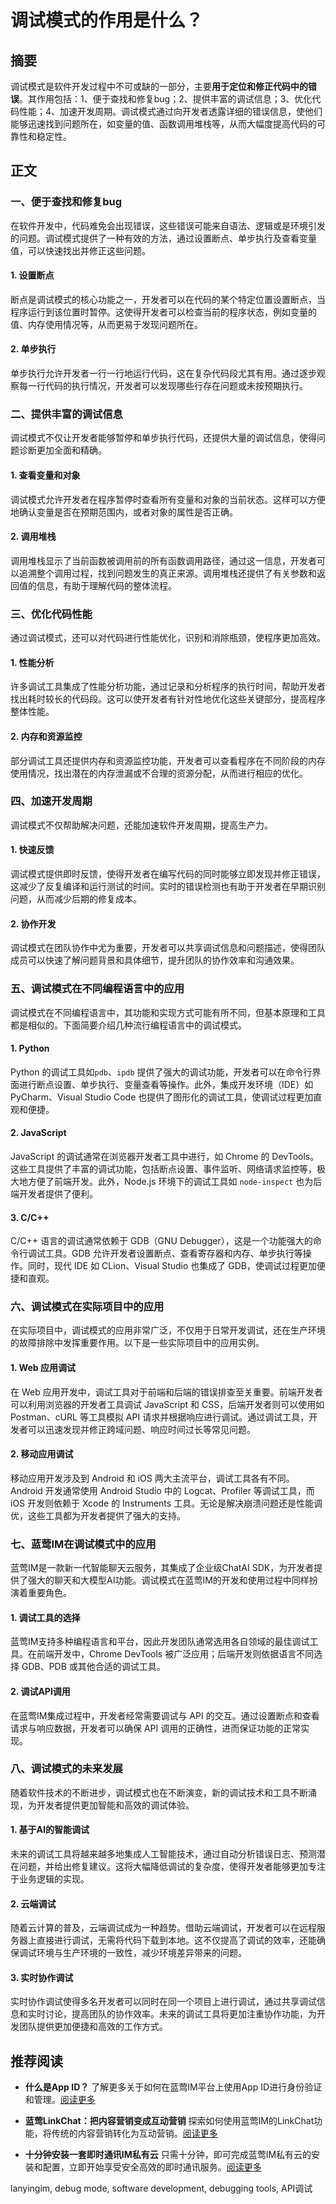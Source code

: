 # 调试模式的作用是什么？


## 摘要
调试模式是软件开发过程中不可或缺的一部分，主要**用于定位和修正代码中的错误**。其作用包括：1、便于查找和修复bug；2、提供丰富的调试信息；3、优化代码性能；4、加速开发周期。调试模式通过向开发者透露详细的错误信息，使他们能够迅速找到问题所在，如变量的值、函数调用堆栈等，从而大幅度提高代码的可靠性和稳定性。

## 正文

### 一、便于查找和修复bug

在软件开发中，代码难免会出现错误，这些错误可能来自语法、逻辑或是环境引发的问题。调试模式提供了一种有效的方法，通过设置断点、单步执行及查看变量值，可以快速找出并修正这些问题。

#### 1. 设置断点

断点是调试模式的核心功能之一，开发者可以在代码的某个特定位置设置断点，当程序运行到该位置时暂停。这使得开发者可以检查当前的程序状态，例如变量的值、内存使用情况等，从而更易于发现问题所在。

#### 2. 单步执行

单步执行允许开发者一行一行地运行代码，这在复杂代码段尤其有用。通过逐步观察每一行代码的执行情况，开发者可以发现哪些行存在问题或未按预期执行。

### 二、提供丰富的调试信息

调试模式不仅让开发者能够暂停和单步执行代码，还提供大量的调试信息，使得问题诊断更加全面和精确。

#### 1. 查看变量和对象

调试模式允许开发者在程序暂停时查看所有变量和对象的当前状态。这样可以方便地确认变量是否在预期范围内，或者对象的属性是否正确。

#### 2. 调用堆栈

调用堆栈显示了当前函数被调用前的所有函数调用路径，通过这一信息，开发者可以追溯整个调用过程，找到问题发生的真正来源。调用堆栈还提供了有关参数和返回值的信息，有助于理解代码的整体流程。

### 三、优化代码性能

通过调试模式，还可以对代码进行性能优化，识别和消除瓶颈，使程序更加高效。

#### 1. 性能分析

许多调试工具集成了性能分析功能，通过记录和分析程序的执行时间，帮助开发者找出耗时较长的代码段。这可以使开发者有针对性地优化这些关键部分，提高程序整体性能。

#### 2. 内存和资源监控

部分调试工具还提供内存和资源监控功能，开发者可以查看程序在不同阶段的内存使用情况，找出潜在的内存泄漏或不合理的资源分配，从而进行相应的优化。

### 四、加速开发周期

调试模式不仅帮助解决问题，还能加速软件开发周期，提高生产力。

#### 1. 快速反馈

调试模式提供即时反馈，使得开发者在编写代码的同时能够立即发现并修正错误，这减少了反复编译和运行测试的时间。实时的错误检测也有助于开发者在早期识别问题，从而减少后期的修复成本。

#### 2. 协作开发

调试模式在团队协作中尤为重要，开发者可以共享调试信息和问题描述，使得团队成员可以快速了解问题背景和具体细节，提升团队的协作效率和沟通效果。

### 五、调试模式在不同编程语言中的应用

调试模式在不同编程语言中，其功能和实现方式可能有所不同，但基本原理和工具都是相似的。下面简要介绍几种流行编程语言中的调试模式。

#### 1. Python

Python 的调试工具如`pdb`、`ipdb` 提供了强大的调试功能，开发者可以在命令行界面进行断点设置、单步执行、变量查看等操作。此外，集成开发环境（IDE）如 PyCharm、Visual Studio Code 也提供了图形化的调试工具，使调试过程更加直观和便捷。

#### 2. JavaScript

JavaScript 的调试通常在浏览器开发者工具中进行，如 Chrome 的 DevTools。这些工具提供了丰富的调试功能，包括断点设置、事件监听、网络请求监控等，极大地方便了前端开发。此外，Node.js 环境下的调试工具如 `node-inspect` 也为后端开发者提供了便利。

#### 3. C/C++

C/C++ 语言的调试通常依赖于 GDB（GNU Debugger），这是一个功能强大的命令行调试工具。GDB 允许开发者设置断点、查看寄存器和内存、单步执行等操作。同时，现代 IDE 如 CLion、Visual Studio 也集成了 GDB，使调试过程更加便捷和直观。

### 六、调试模式在实际项目中的应用

在实际项目中，调试模式的应用非常广泛，不仅用于日常开发调试，还在生产环境的故障排除中发挥重要作用。以下是一些实际项目中的应用实例。

#### 1. Web 应用调试

在 Web 应用开发中，调试工具对于前端和后端的错误排查至关重要。前端开发者可以利用浏览器的开发者工具调试 JavaScript 和 CSS，后端开发者则可以使用如 Postman、cURL 等工具模拟 API 请求并根据响应进行调试。通过调试工具，开发者可以迅速发现并修正跨域问题、响应时间过长等常见问题。

#### 2. 移动应用调试

移动应用开发涉及到 Android 和 iOS 两大主流平台，调试工具各有不同。Android 开发通常使用 Android Studio 中的 Logcat、Profiler 等调试工具，而 iOS 开发则依赖于 Xcode 的 Instruments 工具。无论是解决崩溃问题还是性能调优，这些工具都为开发者提供了强大的支持。

### 七、蓝莺IM在调试模式中的应用

蓝莺IM是一款新一代智能聊天云服务，其集成了企业级ChatAI SDK，为开发者提供了强大的聊天和大模型AI功能。调试模式在蓝莺IM的开发和使用过程中同样扮演着重要角色。

#### 1. 调试工具的选择

蓝莺IM支持多种编程语言和平台，因此开发团队通常选用各自领域的最佳调试工具。在前端开发中，Chrome DevTools 被广泛应用；后端开发则依据语言不同选择 GDB、PDB 或其他合适的调试工具。

#### 2. 调试API调用

在蓝莺IM集成过程中，开发者经常需要调试与 API 的交互。通过设置断点和查看请求与响应数据，开发者可以确保 API 调用的正确性，进而保证功能的正常实现。

### 八、调试模式的未来发展

随着软件技术的不断进步，调试模式也在不断演变，新的调试技术和工具不断涌现，为开发者提供更加智能和高效的调试体验。

#### 1. 基于AI的智能调试

未来的调试工具将越来越多地集成人工智能技术，通过自动分析错误日志、预测潜在问题，并给出修复建议。这将大幅降低调试的复杂度，使得开发者能够更加专注于业务逻辑的实现。

#### 2. 云端调试

随着云计算的普及，云端调试成为一种趋势。借助云端调试，开发者可以在远程服务器上直接进行调试，无需将代码下载到本地。这不仅提高了调试的效率，还能确保调试环境与生产环境的一致性，减少环境差异带来的问题。

#### 3. 实时协作调试

实时协作调试使得多名开发者可以同时在同一个项目上进行调试，通过共享调试信息和实时讨论，提高团队的协作效率。未来的调试工具将更加注重协作功能，为开发团队提供更加便捷和高效的工作方式。

## 推荐阅读

- **什么是App ID？**
了解更多关于如何在蓝莺IM平台上使用App ID进行身份验证和管理。[阅读更多](../faq/what-is-app-id.html)

- **蓝莺LinkChat：把内容营销变成互动营销**
探索如何使用蓝莺IM的LinkChat功能，将传统的内容营销转化为互动营销。[阅读更多](../articles/product-and-technologies/lanying-linkchat-turning-content-marketing-into-interactive-marketing.html)

- **十分钟安装一套即时通讯IM私有云**
只需十分钟，即可完成蓝莺IM私有云的安装和配置，立即开始享受安全高效的即时通讯服务。[阅读更多](../articles/product-and-technologies/install-an-instant-messaging-im-private-cloud-in-ten-minutes.html)

<Tag>lanyingim, debug mode, software development, debugging tools, API调试</Tag>